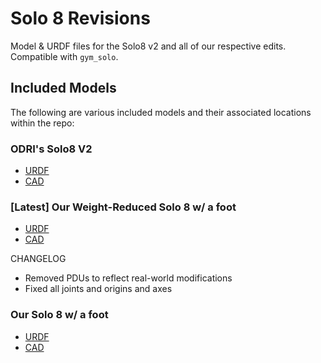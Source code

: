 # Solo 8 Revisions
Model & URDF files for the Solo8 v2 and all of our respective edits. Compatible 
with `gym_solo`.

## Included Models
The following are various included models and their associated locations within
the repo:

### ODRI's Solo8 V2
- [URDF](solo8v2/solo.urdf)
- [CAD](https://open-dynamic-robot-initiative.github.io/cad_files/quadruped_8dof_v2)

### [Latest] Our Weight-Reduced Solo 8 w/ a foot
- [URDF](solo8_URDF_v4/solo8_URDF_v4.urdf)
- [CAD](https://wpi-mmr.github.io/html/solo8v3.html)

CHANGELOG
- Removed PDUs to reflect real-world modifications
- Fixed all joints and origins and axes

### Our Solo 8 w/ a foot
- [URDF](solo8_URDF_v3/solo8_URDF_v3.urdf)
- [CAD](https://wpi-mmr.github.io/html/solo8v3.html)
